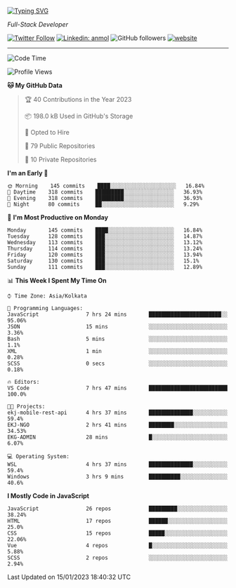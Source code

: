 [![Typing SVG](https://readme-typing-svg.herokuapp.com?lines=HI%2C+I'm+Tonal;I'm+a+Full+Stack+Developer)](https://git.io/typing-svg)

<p><em>Full-Stack Developer</em></p>

[![Twitter Follow](https://img.shields.io/twitter/follow/tonalmathew?style=flat)](https://twitter.com/intent/follow?screen_name=tonalmathew)
[![Linkedin: anmol](https://img.shields.io/badge/tonal-mathew?style=flat-square&logo=Linkedin&logoColor=white&link=https://www.linkedin.com/in/tonal-mathew/)](https://www.linkedin.com/in/tonal-mathew/)
![GitHub followers](https://img.shields.io/github/followers/tonalmathew?label=Follow&style=social)
[![website](https://img.shields.io/badge/Website-46a2f1.svg?&style=flat-square&logo=Google-Chrome&logoColor=white&link=http://tonalmathew.github.io/)](http://tonalmathew.github.io/)

---
<!--START_SECTION:waka-->
![Code Time](http://img.shields.io/badge/Code%20Time-891%20hrs%204%20mins-blue)

![Profile Views](http://img.shields.io/badge/Profile%20Views-0-blue)

**🐱 My GitHub Data** 

> 🏆 40 Contributions in the Year 2023
 > 
> 📦 198.0 kB Used in GitHub's Storage 
 > 
> 💼 Opted to Hire
 > 
> 📜 79 Public Repositories 
 > 
> 🔑 10 Private Repositories  
 > 
**I'm an Early 🐤** 

```text
🌞 Morning    145 commits    ████░░░░░░░░░░░░░░░░░░░░░   16.84% 
🌆 Daytime    318 commits    █████████░░░░░░░░░░░░░░░░   36.93% 
🌃 Evening    318 commits    █████████░░░░░░░░░░░░░░░░   36.93% 
🌙 Night      80 commits     ██░░░░░░░░░░░░░░░░░░░░░░░   9.29%

```
📅 **I'm Most Productive on Monday** 

```text
Monday       145 commits    ████░░░░░░░░░░░░░░░░░░░░░   16.84% 
Tuesday      128 commits    ███░░░░░░░░░░░░░░░░░░░░░░   14.87% 
Wednesday    113 commits    ███░░░░░░░░░░░░░░░░░░░░░░   13.12% 
Thursday     114 commits    ███░░░░░░░░░░░░░░░░░░░░░░   13.24% 
Friday       120 commits    ███░░░░░░░░░░░░░░░░░░░░░░   13.94% 
Saturday     130 commits    ███░░░░░░░░░░░░░░░░░░░░░░   15.1% 
Sunday       111 commits    ███░░░░░░░░░░░░░░░░░░░░░░   12.89%

```


📊 **This Week I Spent My Time On** 

```text
⌚︎ Time Zone: Asia/Kolkata

💬 Programming Languages: 
JavaScript               7 hrs 24 mins       ███████████████████████░░   95.06% 
JSON                     15 mins             ░░░░░░░░░░░░░░░░░░░░░░░░░   3.36% 
Bash                     5 mins              ░░░░░░░░░░░░░░░░░░░░░░░░░   1.1% 
XML                      1 min               ░░░░░░░░░░░░░░░░░░░░░░░░░   0.28% 
SCSS                     0 secs              ░░░░░░░░░░░░░░░░░░░░░░░░░   0.18%

🔥 Editors: 
VS Code                  7 hrs 47 mins       █████████████████████████   100.0%

🐱‍💻 Projects: 
ekj-mobile-rest-api      4 hrs 37 mins       ██████████████░░░░░░░░░░░   59.4% 
EKJ-NGO                  2 hrs 41 mins       ████████░░░░░░░░░░░░░░░░░   34.53% 
EKG-ADMIN                28 mins             █░░░░░░░░░░░░░░░░░░░░░░░░   6.07%

💻 Operating System: 
WSL                      4 hrs 37 mins       ██████████████░░░░░░░░░░░   59.4% 
Windows                  3 hrs 9 mins        ██████████░░░░░░░░░░░░░░░   40.6%

```

**I Mostly Code in JavaScript** 

```text
JavaScript               26 repos            █████████░░░░░░░░░░░░░░░░   38.24% 
HTML                     17 repos            ██████░░░░░░░░░░░░░░░░░░░   25.0% 
CSS                      15 repos            █████░░░░░░░░░░░░░░░░░░░░   22.06% 
Vue                      4 repos             █░░░░░░░░░░░░░░░░░░░░░░░░   5.88% 
SCSS                     2 repos             ░░░░░░░░░░░░░░░░░░░░░░░░░   2.94%

```



 Last Updated on 15/01/2023 18:40:32 UTC
<!--END_SECTION:waka-->
